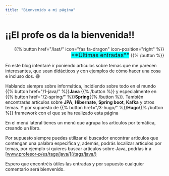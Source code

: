 ```yaml
---
title: "Bienvenido a mi página"
---
```

# ¡¡El profe os da la bienvenida!! 
<div  align="right" >{{% button  href="/last/"  icon="fas fa-dragon" icon-position="right" %}}  <span  style="background-color:cyan; font-size: large">**Últimas entradas**</span>   {{% /button %}}</div>

En este blog intentaré ir poniendo artículos sobre temas que me parecen interesantes,  que sean didácticos 
y con ejemplos de cómo hacer una cosa e incluso dos. :smile:



Hablando siempre sobre informática, incidiendo sobre todo en el mundo {{% button  href="/1-java/" %}}**Java** {{% /button %}}
 y especialmente en {{% button  href="/2-spring/" %}}**Spring**{{% /button %}}. También encontrarás artículos sobre **JPA**, **Hibernate**, **Spring boot**, **Kafka** y otros temas.
 Y por supuesto de  {{% button  href="/3-hugo/" %}}**Hugo**{{% /button %}} framework con el que se ha realizado esta página

En el menú lateral tienes un menú que agrupa los artículos por temática, creando un libro.

Por supuesto siempre puedes utilizar el buscador encontrar artículos que contengan una palabra especifica y, además, podrás localizar artículos por temas, por ejemplo si quieres buscar artículos sobre Java, podrías ir a [www.profesor-p/es/tags/java/](/tags/java/)

Espero que encontréis útiles las entradas y por supuesto cualquier comentario será bienvenido.




